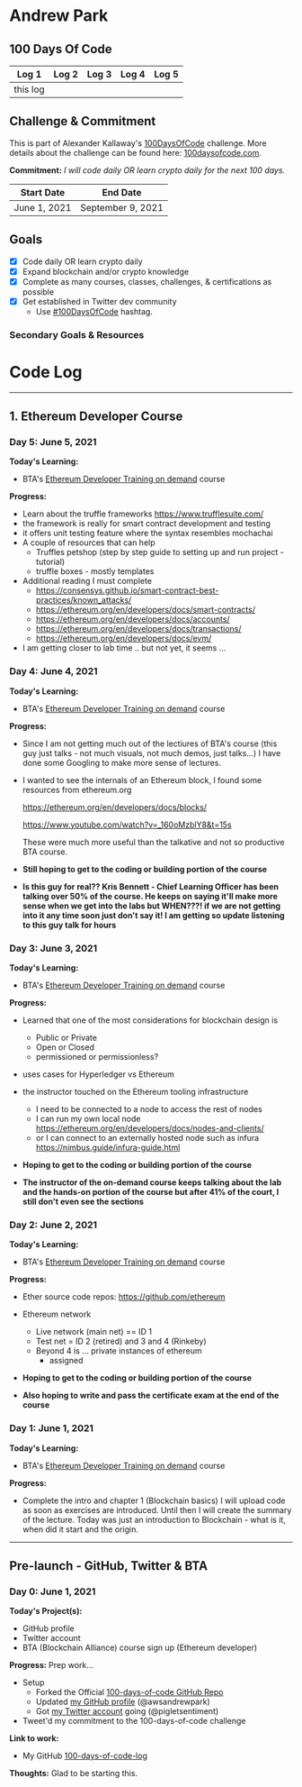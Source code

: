 <!-- markdownlint-disable MD022 MD032 -->

# Andrew Park

## 100 Days Of Code

| Log 1 | Log 2 | Log 3 | Log 4 | Log 5 |
| --- | --- | --- | --- | --- |
| this log | 

## Challenge & Commitment
This is part of Alexander Kallaway's [100DaysOfCode](https://github.com/Kallaway/100-days-of-code "the official repo") challenge. More details about the challenge can be found here: [100daysofcode.com](http://100daysofcode.com/ "100daysofcode.com").

**Commitment:** *I will code daily OR learn crypto daily for the next 100 days.*

|  Start Date   | End Date     |
| ------------- | ------------ |
| June 1, 2021 | September 9, 2021 |

## Goals

- [x] Code daily OR learn crypto daily
- [x] Expand blockchain and/or crypto knowledge
- [x] Complete as many courses, classes, challenges, & certifications as possible
- [x] Get established in Twitter dev community
  - Use [#100DaysOfCode](https://twitter.com/search?q=%23100DaysOfCode&src=tyah) hashtag.

### Secondary Goals & Resources

# Code Log
<!--
## 1.
### Day 1: date - day

**Project:**

**Progress:**

**Thoughts:**

**Link to Work:**
-->

---

## 1. Ethereum Developer Course
### Day 5: June 5, 2021
**Today's Learning:**

- BTA's [Ethereum Developer Training on demand](https://blockchaintrainingalliance.com/products/ethereum-developer-training-on-demand) course

**Progress:**
- Learn about the truffle frameworks https://www.trufflesuite.com/
- the framework is really for smart contract development and testing
- it offers unit testing feature where the syntax resembles mochachai
- A couple of resources that can help
  - Truffles petshop (step by step guide to setting up and run project - tutorial)
  - truffle boxes - mostly templates
- Additional reading I must complete
  - https://consensys.github.io/smart-contract-best-practices/known_attacks/
  - https://ethereum.org/en/developers/docs/smart-contracts/
  - https://ethereum.org/en/developers/docs/accounts/
  - https://ethereum.org/en/developers/docs/transactions/
  - https://ethereum.org/en/developers/docs/evm/
- I am getting closer to lab time .. but not yet, it seems ...

### Day 4: June 4, 2021
**Today's Learning:**

- BTA's [Ethereum Developer Training on demand](https://blockchaintrainingalliance.com/products/ethereum-developer-training-on-demand) course

**Progress:**
- Since I am not getting much out of the lectiures of BTA's course (this guy just talks - not much visuals, not much demos, just talks...) I have done some Googling to make more sense of lectures.
- I wanted to see the internals of an Ethereum block, I found some resources from ethereum.org
  
  https://ethereum.org/en/developers/docs/blocks/
  
  https://www.youtube.com/watch?v=_160oMzblY8&t=15s

  These were much more useful than the talkative and not so productive BTA course.
- **Still hoping to get to the coding or building portion of the course**
- **Is this guy for real?? Kris Bennett - Chief Learning Officer has been talking over 50% of the course.  He keeps on saying it'll make more sense when we get into the labs but WHEN???! if we are not getting into it any time soon just don't say it!  I am getting so update listening to this guy talk for hours**

### Day 3: June 3, 2021
**Today's Learning:**

- BTA's [Ethereum Developer Training on demand](https://blockchaintrainingalliance.com/products/ethereum-developer-training-on-demand) course

**Progress:**
- Learned that one of the most considerations for blockchain design is
  - Public or Private
  - Open or Closed
  - permissioned or permissionless?
- uses cases for Hyperledger vs Ethereum
- the instructor touched on the Ethereum tooling infrastructure
  - I need to be connected to a node to access the rest of nodes
  - I can run my own local node https://ethereum.org/en/developers/docs/nodes-and-clients/
  - or I can connect to an externally hosted node such as infura https://nimbus.guide/infura-guide.html
    
 
- **Hoping to get to the coding or building portion of the course**
- **The instructor of the on-demand course keeps talking about the lab and the hands-on portion of the course but after 41% of the court, I still don't even see the sections**

### Day 2: June 2, 2021
**Today's Learning:**

- BTA's [Ethereum Developer Training on demand](https://blockchaintrainingalliance.com/products/ethereum-developer-training-on-demand) course

**Progress:**
- Ether source code repos: https://github.com/ethereum
- Ethereum network
  - Live network (main net) == ID 1
  - Test net = ID 2 (retired) and 3 and 4 (Rinkeby)
  - Beyond 4 is ... private instances of ethereum
    - assigned

- **Hoping to get to the coding or building portion of the course**
- **Also hoping to write and pass the certificate exam at the end of the course**

### Day 1: June 1, 2021

**Today's Learning:**

- BTA's [Ethereum Developer Training on demand](https://blockchaintrainingalliance.com/products/ethereum-developer-training-on-demand) course

**Progress:**
- Complete the intro and chapter 1 (Blockchain basics)
I will upload code as soon as exercises are introduced.  Until then I will create the summary of the lecture.
Today was just an introduction to Blockchain - what is it, when did it start and the origin.
---

## Pre-launch - GitHub, Twitter & BTA
### Day 0: June 1, 2021

**Today's Project(s):**

- GitHub profile
- Twitter account
- BTA (Blockchain Alliance) course sign up (Ethereum developer)

**Progress:**  Prep work...

- Setup
  - Forked the Official [100-days-of-code GitHub Repo](https://github.com/Kallaway/100-days-of-code "Official #100DaysOfCode GitHub Repo")
  - Updated [my GitHub profile](https://github.com/awsandrewpark "Andrew Park on GitHub") (@awsandrewpark)
  - Got [my Twitter account](https://twitter.com/PigletSentiment "Sentiment Piglet on Twitter") going (@pigletsentiment)
- Tweet'd my commitment to the 100-days-of-code challenge

**Link to work:**

- My GitHub [100-days-of-code-log](https://github.com/awsandrewpark/100-days-of-code-log "this repo")

**Thoughts:** Glad to be starting this.
